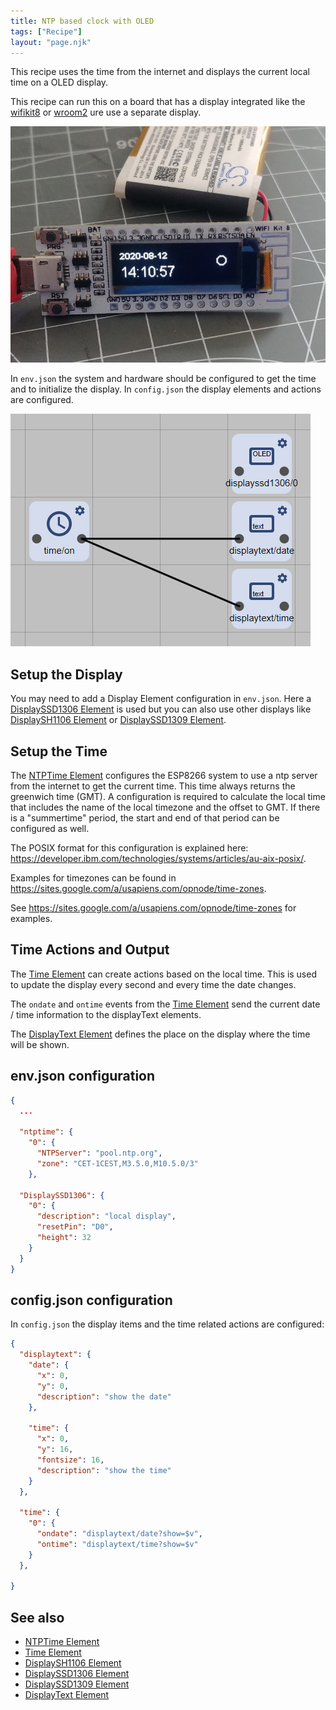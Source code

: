 ```yaml
---
title: NTP based clock with OLED
tags: ["Recipe"]
layout: "page.njk"
---
```


This recipe uses the time from the internet and displays the current local time on a OLED display.

This recipe can run this on a board that has a display integrated like the
[wifikit8](/boards/wifikit8.md) or [wroom2](/boards/wroom2.md) ure use a separate display.

![image](/recipes/ntpclock.png)

In `env.json` the system and hardware should be configured to get the time and to initialize the display.
In `config.json` the display elements and actions are configured.

![image](/recipes/ntpclockpanel.png)


## Setup the Display

You may need to add a Display Element configuration in `env.json`.
Here a [DisplaySSD1306 Element] is used but you can also use other
displays like [DisplaySH1106 Element] or [DisplaySSD1309 Element].


## Setup the Time

The [NTPTime Element] configures the ESP8266 system to use a ntp server from the internet to get the current time.
This time always returns the greenwich time (GMT).
A configuration is required to calculate the local time that includes the name of the local timezone and the offset to GMT.
If there is a "summertime" period, the start and end of that period can be configured as well.

The POSIX format for this configuration is explained here: <https://developer.ibm.com/technologies/systems/articles/au-aix-posix/>.

Examples for timezones can be found in <https://sites.google.com/a/usapiens.com/opnode/time-zones>.

See <https://sites.google.com/a/usapiens.com/opnode/time-zones> for examples.


## Time Actions and Output

The [Time Element] can create actions based on the local time. This is used to update the display every second and every time the date changes.

The `ondate` and `ontime` events from the [Time Element] send the current date / time information to the displayText elements.

The [DisplayText Element] defines the place on the display where the time will be shown.


## env.json configuration

``` json
{
  ...

  "ntptime": {
    "0": {
      "NTPServer": "pool.ntp.org",
      "zone": "CET-1CEST,M3.5.0,M10.5.0/3"
    },
    
  "DisplaySSD1306": {
    "0": {
      "description": "local display",
      "resetPin": "D0",
      "height": 32
    }
  }
}
```


## config.json configuration

In `config.json` the display items and the time related actions are configured:

``` json
{
  "displaytext": {
    "date": {
      "x": 0,
      "y": 0,
      "description": "show the date"
    },

    "time": {
      "x": 0,
      "y": 16,
      "fontsize": 16,
      "description": "show the time"
    }
  },

  "time": {
    "0": {
      "ondate": "displaytext/date?show=$v",
      "ontime": "displaytext/time?show=$v"
    }
  },

}
```

## See also

* [NTPTime Element]
* [Time Element]
* [DisplaySH1106 Element]
* [DisplaySSD1306 Element]
* [DisplaySSD1309 Element]
* [DisplayText Element]

[NTPTime Element]:/elements/ntptime.md
[Time Element]:/elements/time.md
[DisplaySH1106 Element]:/elements/display/sh1106.md
[DisplaySSD1306 Element]:/elements/display/ssd1306.md
[DisplaySSD1309 Element]:/elements/display/ssd1309.md
[DisplayText Element]:/elements/display/text.md
